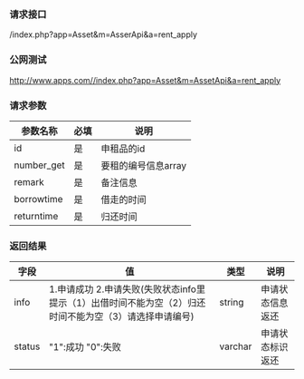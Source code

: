 ### **请求接口**
/index.php?app=Asset&m=AsserApi&a=rent_apply



### **公网测试**
http://www.apps.com//index.php?app=Asset&m=AssetApi&a=rent_apply

### **请求参数**

| 参数名称  |必填|     说明      |
|------|-----|------|
| id      | 是 |   申租品的id  |
| number_get| 是 |   要租的编号信息array  |
| remark| 是 |   备注信息   |
| borrowtime| 是 |  借走的时间   |
| returntime| 是 |   归还时间   |


### **返回结果**
|字段        |值          |类型    |说明        |
| ---------  |--------    |-------- |--------  |
|info|1.申请成功 2.申请失败(失败状态info里提示（1）出借时间不能为空（2）归还时间不能为空（3）请选择申请编号)    |string    |申请状态信息返还   |
|status| "1":成功 "0":失败    |varchar  |申请状态标识返还      |